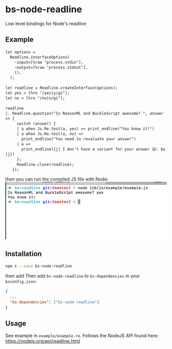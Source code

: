 # bs-node-readline

Low level bindings for Node's readline

## Example

```reason
let options =
  Readline.interfaceOptions(
    ~input=[%raw "process.stdin"],
    ~output=[%raw "process.stdout"],
    (),
  );

let readline = Readline.createInterface(options);
let yes = [%re "/yes|y/gi"];
let no = [%re "/no|n/gi"];

readline
|. Readline.question("Is ReasonML and BuckleScript awesome? ", answer => {
     switch (answer) {
     | a when Js.Re.test(a, yes) => print_endline("You know it!")
     | a when Js.Re.test(a, no) =>
       print_endline("You need to revaluate your answer")
     | a =>
       print_endline({j| I don't have a variant for your answer 😦: $a |j})
     };
     Readline.close(readline);
   });
```

then you can run the compiled JS file with Node:
<img src="./Screen Shot 2018-07-05 at 8.46.24 AM.png" alt="Example of binding" />

## Installation

```sh
npm i --save bs-node-readline
```

then add
Then add `bs-node-readline` to `bs-dependencies` in your `bsconfig.json`:

```json
{
  ...
  "bs-dependencies": ["bs-node-readline"]
}
```

## Usage

See example in `example/example.re`. Follows the NodeJS API found here: https://nodejs.org/api/readline.html
